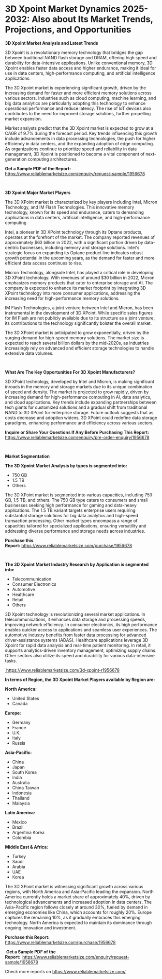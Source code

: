 <p><h1>3D Xpoint Market Dynamics 2025-2032: Also about Its Market Trends, Projections, and Opportunities</h1></p><p><strong>3D Xpoint Market Analysis and Latest Trends</strong></p>
<p><p>3D Xpoint is a revolutionary memory technology that bridges the gap between traditional NAND flash storage and DRAM, offering high speed and durability for data-intensive applications. Unlike conventional memory, 3D Xpoint enables faster data access and higher endurance, making it ideal for use in data centers, high-performance computing, and artificial intelligence applications.</p><p>The 3D Xpoint market is experiencing significant growth, driven by the increasing demand for faster and more efficient memory solutions across various sectors. Industries such as cloud computing, machine learning, and big data analytics are particularly adopting this technology to enhance operational performance and reduce latency. The rise of IoT devices also contributes to the need for improved storage solutions, further propelling market expansion.</p><p>Market analysts predict that the 3D Xpoint market is expected to grow at a CAGR of 9.7% during the forecast period. Key trends influencing this growth include advancements in data processing technologies, the push for higher efficiency in data centers, and the expanding adoption of edge computing. As organizations continue to prioritize speed and reliability in data management, 3D Xpoint is positioned to become a vital component of next-generation computing architectures.</p></p>
<p><strong>Get a Sample PDF of the Report:&nbsp;</strong> <a href="https://www.reliablemarketsize.com/enquiry/request-sample/1956678?utm_campaign=2955&utm_medium=2&utm_source=Github&utm_content=ia&utm_term=06042025&utm_id=3d-xpoint">https://www.reliablemarketsize.com/enquiry/request-sample/1956678</a></p>
<p>&nbsp;</p>
<p><strong>3D Xpoint Major Market Players</strong></p>
<p><p>The 3D XPoint market is characterized by key players including Intel, Micron Technology, and IM Flash Technologies. This innovative memory technology, known for its speed and endurance, caters to demanding applications in data centers, artificial intelligence, and high-performance computing.</p><p>Intel, a pioneer in 3D XPoint technology through its Optane products, operates at the forefront of the market. The company reported revenues of approximately $63 billion in 2022, with a significant portion driven by data-centric businesses, including memory and storage solutions. Intel's strategic focus on expanding its Optane product line indicates robust growth potential in the upcoming years, as the demand for faster and more efficient data access continues to rise.</p><p>Micron Technology, alongside Intel, has played a critical role in developing 3D XPoint technology. With revenues of around $30 billion in 2022, Micron emphasizes memory products that cater to enterprise storage and AI. The company is expected to enhance its market footprint by integrating 3D XPoint technology into more consumer applications, addressing the increasing need for high-performance memory solutions.</p><p>IM Flash Technologies, a joint venture between Intel and Micron, has been instrumental in the development of 3D XPoint. While specific sales figures for IM Flash are not publicly available due to its structure as a joint venture, its contributions to the technology significantly bolster the overall market. </p><p>The 3D XPoint market is anticipated to grow exponentially, driven by the surging demand for high-speed memory solutions. The market size is expected to reach several billion dollars by the mid-2020s, as industries increasingly rely on advanced and efficient storage technologies to handle extensive data volumes.</p></p>
<p>&nbsp;</p>
<p><strong>What Are The Key Opportunities For 3D Xpoint Manufacturers?</strong></p>
<p><p>3D XPoint technology, developed by Intel and Micron, is making significant inroads in the memory and storage markets due to its unique combination of speed and density. The market is projected to grow rapidly, driven by increasing demand for high-performance computing in AI, data analytics, and cloud applications. Key trends include expanding partnerships between tech giants for customized solutions and a gradual shift from traditional NAND to 3D XPoint for enterprise storage. Future outlook suggests that as costs decrease and adoption widens, 3D XPoint could redefine data storage paradigms, enhancing performance and efficiency across various sectors.</p></p>
<p><strong>Inquire or Share Your Questions If Any Before Purchasing This Report:</strong> <a href="https://www.reliablemarketsize.com/enquiry/pre-order-enquiry/1956678?utm_campaign=2955&utm_medium=2&utm_source=Github&utm_content=ia&utm_term=06042025&utm_id=3d-xpoint">https://www.reliablemarketsize.com/enquiry/pre-order-enquiry/1956678</a></p>
<p>&nbsp;</p>
<p><strong>Market Segmentation</strong></p>
<p><strong>The 3D Xpoint Market Analysis by types is segmented into:</strong></p>
<p><ul><li>750 GB</li><li>1.5 TB</li><li>Others</li></ul></p>
<p><p>The 3D XPoint market is segmented into various capacities, including 750 GB, 1.5 TB, and others. The 750 GB type caters to consumers and small businesses seeking high performance for gaming and data-heavy applications. The 1.5 TB variant targets enterprise users requiring substantial storage solutions for big data analytics and high-speed transaction processing. Other market types encompass a range of capacities tailored for specialized applications, ensuring versatility and addressing diverse performance and storage needs across industries.</p></p>
<p><strong>Purchase this Report:&nbsp;</strong><a href="https://www.reliablemarketsize.com/purchase/1956678?utm_campaign=2955&utm_medium=2&utm_source=Github&utm_content=ia&utm_term=06042025&utm_id=3d-xpoint">https://www.reliablemarketsize.com/purchase/1956678</a></p>
<p>&nbsp;</p>
<p><strong>The 3D Xpoint Market Industry Research by Application is segmented into:</strong></p>
<p><ul><li>Telecommunication</li><li>Consumer Electronics</li><li>Automotive</li><li>Healthcare</li><li>Retail</li><li>Others</li></ul></p>
<p><p>3D Xpoint technology is revolutionizing several market applications. In telecommunications, it enhances data storage and processing speeds, improving network efficiency. In consumer electronics, its high performance enables quicker access to applications and seamless user experiences. The automotive industry benefits from faster data processing for advanced driver-assistance systems (ADAS). Healthcare applications leverage 3D Xpoint for rapid data analysis and real-time patient monitoring. In retail, it supports analytics-driven inventory management, optimizing supply chains. Other sectors also utilize its speed and durability for various data-intensive tasks.</p></p>
<p><a href="https://www.reliablemarketsize.com/3d-xpoint-r1956678?utm_campaign=2955&utm_medium=2&utm_source=Github&utm_content=ia&utm_term=06042025&utm_id=3d-xpoint">&nbsp;https://www.reliablemarketsize.com/3d-xpoint-r1956678</a></p>
<p><strong>In terms of Region, the 3D Xpoint Market Players available by Region are:</strong></p>
<p>
    <p> <strong> North America: </strong>
        <ul>
            <li>United States</li>
            <li>Canada</li>
        </ul>
        </p> 
    <p> <strong> Europe: </strong>
        <ul>
            <li>Germany</li>
            <li>France</li>
            <li>U.K.</li>
            <li>Italy</li>
            <li>Russia</li>
        </ul>
        </p> 
    <p> <strong> Asia-Pacific: </strong>
        <ul>
            <li>China</li>
            <li>Japan</li>
            <li>South Korea</li>
            <li>India</li>
            <li>Australia</li>
            <li>China Taiwan</li>
            <li>Indonesia</li>
            <li>Thailand</li>
            <li>Malaysia</li>
        </ul>
        </p> 
    <p> <strong> Latin America: </strong>
        <ul>
            <li>Mexico</li>
            <li>Brazil</li>
            <li>Argentina Korea</li>
            <li>Colombia</li>
        </ul>
        </p> 
    <p> <strong> Middle East & Africa: </strong>
        <ul>
            <li>Turkey</li>
            <li>Saudi</li>
            <li>Arabia</li>
            <li>UAE</li>
            <li>Korea</li>
        </ul>
    </p>
    </p>
<p><p>The 3D XPoint market is witnessing significant growth across various regions, with North America and Asia-Pacific leading the expansion. North America currently holds a market share of approximately 40%, driven by technological advancements and increased adoption in data centers. The Asia-Pacific region follows closely at around 30%, fueled by demand in emerging economies like China, which accounts for roughly 20%. Europe captures the remaining 10%, as it gradually embraces this emerging technology. North America is expected to maintain its dominance through ongoing innovation and investment.</p></p>
<p><strong>Purchase this Report: </strong><a href="https://www.reliablemarketsize.com/purchase/1956678?utm_campaign=2955&utm_medium=2&utm_source=Github&utm_content=ia&utm_term=06042025&utm_id=3d-xpoint">https://www.reliablemarketsize.com/purchase/1956678</a></p>
<p>&nbsp;<strong>Get a Sample PDF of the Report:&nbsp;&nbsp;</strong><a href="https://www.reliablemarketsize.com/enquiry/request-sample/1956678?utm_campaign=2955&utm_medium=2&utm_source=Github&utm_content=ia&utm_term=06042025&utm_id=3d-xpoint">https://www.reliablemarketsize.com/enquiry/request-sample/1956678</a></p>
<p><strong></strong></p>
<p>Check more reports on <a href="https://www.reliablemarketsize.com/?utm_campaign=2955&utm_medium=2&utm_source=Github&utm_content=ia&utm_term=06042025&utm_id=3d-xpoint">https://www.reliablemarketsize.com/</a></p>